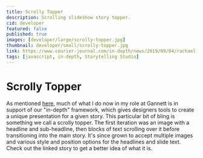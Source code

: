 ```yaml
---
title: Scrolly Topper
description: Scrolling slideshow story topper.
cid: developer
featured: false
published: true
images: [developer/large/scrolly-topper.jpg]
thumbnail: developer/small/scrolly-topper.jpg
link: https://www.courier-journal.com/in-depth/news/2019/09/04/rachael-denhollander-sacrifice-continues-after-accusing-usa-gymnastics-larry-nassar/1919109001/
tags: [javascript, in-depth, Storytelling Studio]
---
```


<script>
  import ExternalLink from "../../../lib/components/ExternalLink.svelte";  
</script>

# Scrolly Topper

As mentioned [here](/developer/in-depth-editor/), much of what I do now in my role at Gannett is in support of our "in-depth" framework, which gives designers tools to create a unique presentation for a given story. This particular bit of bling is something we call a scrolly topper. The first iteration was an image with a headline and sub-headline, then blocks of text scrolling over it before transitioning into the main story. It's since grown to accept multiple images and various style and position options for the headlines and slide text. Check out the linked story to get a better idea of what it is.

<ExternalLink url={link} text="Scrolly Topper" />
